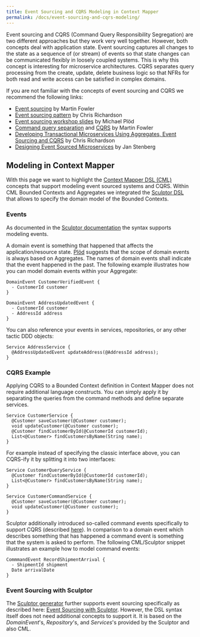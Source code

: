 ```yaml
---
title: Event Sourcing and CQRS Modeling in Context Mapper
permalink: /docs/event-sourcing-and-cqrs-modeling/
---
```


Event sourcing and CQRS (Command Query Responsibility Segregation) are two different approaches but they work very well together. However, both concepts deal with application state.
Event sourcing captures all changes to the state as a sequence of (or stream) of events so that state changes can be communicated flexibly in loosely coupled systems. This is why this 
concept is interesting for microservice architectures. CQRS separates query processing from the create, update, delete business logic so that NFRs for both read and write access
can be satisfied in complex domains.

If you are not familiar with the concepts of event sourcing and CQRS we recommend the following links:

 * [Event sourcing](https://martinfowler.com/eaaDev/EventSourcing.html) by Martin Fowler
 * [Event sourcing pattern](https://microservices.io/patterns/data/event-sourcing.html) by Chris Richardson
 * [Event sourcing workshop slides](https://speakerdeck.com/mploed/event-sourcing-workshop-at-software-architecture-summit-2016) by Michael Plöd
 * [Command query separation](https://martinfowler.com/bliki/CommandQuerySeparation.html) and [CQRS](https://martinfowler.com/bliki/CQRS.html) by Martin Fowler
 * [Developing Transactional Microservices Using Aggregates, Event Sourcing and CQRS](https://www.infoq.com/articles/microservices-aggregates-events-cqrs-part-1-richardson/) by Chris Richardson
 * [Designing Event Sourced Microservices](https://www.infoq.com/news/2017/11/event-sourcing-microservices/) by Jan Stenberg
 
## Modeling in Context Mapper
With this page we want to highlight the [Context Mapper DSL (CML)](/docs/language-reference/) concepts that support modeling event sourced systems and CQRS. 
Within CML Bounded Contexts and Aggregates we integrated the [Sculptor DSL](http://sculptorgenerator.org/) that allows to specify the domain model of the Bounded Contexts.

### Events
As documented in the [Sculptor documentation](http://sculptorgenerator.org/documentation/event-driven-tutorial) the syntax supports modeling events.

A domain event is something that happened that affects the application/resource state. [Plöd](https://speakerdeck.com/mploed/event-sourcing-workshop-at-software-architecture-summit-2016)
suggests that the scope of domain events is always based on Aggregates. The names of domain events shall indicate that the event happened in the past. The following example illustrates
how you can model domain events within your Aggregate:

```text
DomainEvent CustomerVerifiedEvent {
  - CustomerId customer
}

DomainEvent AddressUpdatedEvent {
  - CustomerId customer  
  - AddressId address
}
```

You can also reference your events in services, repositories, or any other tactic DDD objects:

```text
Service AddressService {
  @AddressUpdatedEvent updateAddress(@AddressId address);
}
```

### CQRS Example
Applying CQRS to a Bounded Context definition in Context Mapper does not require additional language constructs. You can simply apply it by separating the queries from the command 
methods and define separate services. 

```text
Service CustomerService {
  @Customer saveCustomer(@Customer customer);
  void updateCustomer(@Customer customer);
  @Customer findCustomerById(@CustomerId customerId);
  List<@Customer> findCustomersByName(String name);
}
```

For example instead of specifying the classic interface above, you can CQRS-ify it by splitting it into two interfaces:

```text
Service CustomerQueryService {
  @Customer findCustomerById(@CustomerId customerId);
  List<@Customer> findCustomersByName(String name);
}

Service CustomerCommandService {
  @Customer saveCustomer(@Customer customer);
  void updateCustomer(@Customer customer);
}
```

Sculptor additionally introduced so-called command events specifically to support CQRS (described [here](http://sculptorgenerator.org/documentation/event-driven-tutorial#commandevent)).
In comparison to a domain event which describes something that has happened a command event is something that the system is asked to perform. The following CML/Sculptor snippet 
illustrates an example how to model command events:

```text
CommmandEvent RecordShipmentArrival {
  - ShipmentId shipment
  Date arrivalDate
}
```

### Event Sourcing with Sculptor
The [Sculptor generator](http://sculptorgenerator.org) further supports event sourcing specifically as described here: 
[Event Sourcing with Sculptor](http://sculptorgenerator.org/2010/10/28/event-sourcing-with-sculptor). However, the DSL syntax itself does not need additional concepts to support it. 
It is based on the _DomainEvent_'s, _Repository_'s, and _Services_'s provided by the Sculptor and also CML. 
